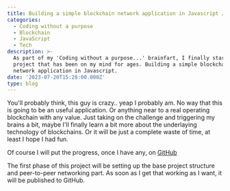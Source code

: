 ```yaml
---
title: Building a simple blockchain network application in Javascript / NodeJS
categories:
  - Coding without a purpose
  - Blockchain
  - JavaScript
  - Tech
description: >-
  As part of my 'Coding without a purpose...' brainfart, I finally started a
  project that has been on my mind for ages. Building a simple blockchain
  network application in Javascript.
date: '2023-07-20T15:28:00.000Z'
type: blog
---
```


You'll probably think, this guy is crazy.. yeap I probably am. No way that this is going to be an useful application. Or anything near to a real operating blockchain with any value. Just taking on the challenge and triggering my brains a bit, maybe I'll finally learn a bit more about the underlaying technology of blockchains. Or it will be just a complete waste of time, at least I hope I had fun.

Of course I will put the progress, once I have any, on [GitHub](https://github.com/jeroenvanwissen/blockchain-js "GitHub")

The first phase of this project will be setting up the base project structure and peer-to-peer networking part. As soon as I get that working as I want, it will be published to GitHub.
